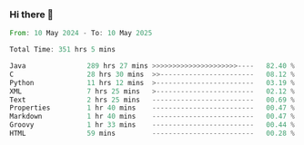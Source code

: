 ### Hi there 👋

<!--
**luoxuanzao/luoxuanzao** is a ✨ _special_ ✨ repository because its `README.md` (this file) appears on your GitHub profile.

Here are some ideas to get you started:

- 🔭 I’m currently working on ...
- 🌱 I’m currently learning ...
- 👯 I’m looking to collaborate on ...
- 🤔 I’m looking for help with ...
- 💬 Ask me about ...
- 📫 How to reach me: ...
- 😄 Pronouns: ...
- ⚡ Fun fact: ...
-->

<!--START_SECTION:waka-->

```rust
From: 10 May 2024 - To: 10 May 2025

Total Time: 351 hrs 5 mins

Java               289 hrs 27 mins >>>>>>>>>>>>>>>>>>>>>----   82.40 %
C                  28 hrs 30 mins  >>-----------------------   08.12 %
Python             11 hrs 12 mins  >------------------------   03.19 %
XML                7 hrs 25 mins   >------------------------   02.12 %
Text               2 hrs 25 mins   -------------------------   00.69 %
Properties         1 hr 40 mins    -------------------------   00.47 %
Markdown           1 hr 40 mins    -------------------------   00.47 %
Groovy             1 hr 33 mins    -------------------------   00.44 %
HTML               59 mins         -------------------------   00.28 %
```

<!--END_SECTION:waka-->